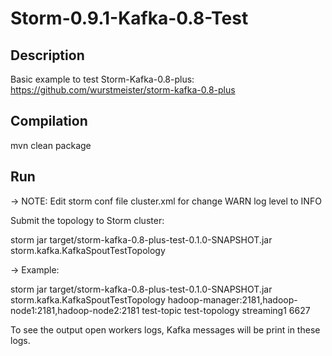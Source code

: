 # Storm-0.9.1-Kafka-0.8-Test

## Description

Basic example to test Storm-Kafka-0.8-plus:
  https://github.com/wurstmeister/storm-kafka-0.8-plus
  
## Compilation
  mvn clean package
  
## Run
  
  -> NOTE: Edit storm conf file cluster.xml for change WARN log level to INFO
  
  Submit the topology to Storm cluster:
  
  storm jar target/storm-kafka-0.8-plus-test-0.1.0-SNAPSHOT.jar storm.kafka.KafkaSpoutTestTopology <zookeepers host:port> <kafka topic-name> <storm topology-name> <storm-nimbus host> <storm-nimbus port>
  
  -> Example:
  
  storm jar target/storm-kafka-0.8-plus-test-0.1.0-SNAPSHOT.jar storm.kafka.KafkaSpoutTestTopology hadoop-manager:2181,hadoop-node1:2181,hadoop-node2:2181 test-topic test-topology streaming1 6627
  
  To see the output open workers logs, Kafka messages will be print in these logs.
  

